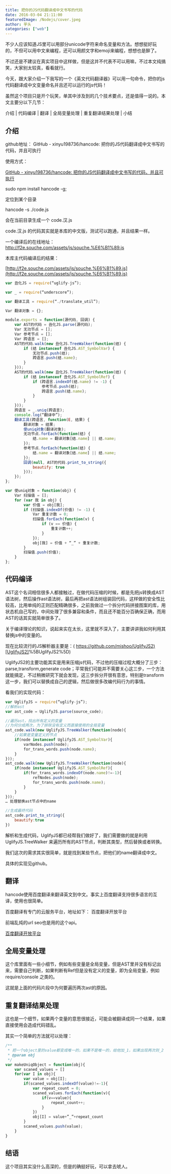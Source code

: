 ```yaml
---
title: 把你的JS代码翻译成中文书写的代码
date: 2016-03-04 21:11:00
featuredImage: /Nodejs/cover.jpeg
author: 芋头
categories: ["web"]
---
```

不少人应该知道JS里可以用部分unicode字符来命名变量和方法。想想挺好玩的，不但可以用中文来编程，还可以用颜文字和emoji来编程，想想也是醉了。

不过还是不建议在真实项目中这样做，但是这并不代表不可以用嘛，不过本文纯搞笑，大家别太较真，看看就行。

今天，跟大家介绍一下我写的一个《英文代码翻译器》可以用一句命令，把你的js代码翻译成中文变量命名并且还可以运行的js代码！

虽然这个项目只是开个玩笑，单其中涉及到的几个技术要点，还是值得一说的。本文主要分以下几节：

介绍 | 代码编译 | 翻译 | 全局变量处理 | 重复翻译结果处理 | 小结

## 介绍
github地址： GitHub - xinyu198736/hancode: 把你的JS代码翻译成中文书写的代码，并且可执行 

使用方式：

[GitHub - xinyu198736/hancode: 把你的JS代码翻译成中文书写的代码，并且可执行](https://github.com/xinyu198736/hancode)

sudo npm install hancode -g;

定位到某个目录

hancode -s ./code.js

会在当前目录生成一个 code.汉.js

code.汉.js 的代码其实就是本库的中文版，测试可以跑通，并且结果一样。

一个编译后的在线地址： http://f2e.souche.com/assets/js/souche.%E6%B1%89.js 

本库主代码编译后的结果：

[http://f2e.souche.com/assets/js/souche.%E6%B1%89.js](http://f2e.souche.com/assets/js/souche.%E6%B1%89.js)

```js
var 丑化JS = require(“uglify-js”);

var _ = require(“underscore”);

var 翻译工具 = require(“./translate_util”);

Var 翻译对象 = {};

module.exports = function(源代码, 回调) {
    var AST的代码 = 丑化JS.parse(源代码);
    Var 无功节点 = [];
    Var 参考节点 = [];
    Var 跨语言 = [];
    AST的代码.walk(new 丑化JS.TreeWalker(function(结) {
        if (结 instanceof 丑化JS.AST_SymbolVar) {
            无功节点.push(结);
            跨语言.push(结.name);
        }
    }));
    AST的代码.walk(new 丑化JS.TreeWalker(function(结) {
        if (结 instanceof 丑化JS.AST_SymbolRef) {
            if (跨语言.indexOf(结.name) != -1) {
                参考节点.push(结);
                跨语言.push(结.name);
            }
        }
    }));
    跨语言 = _.uniq(跨语言);
    console.log(“翻译中”);
    翻译工具(跨语言, function(E, 结果) {
        翻译对象 = 结果;
        使uniq对象(翻译对象);
        无功节点.forEach(function(结) {
            结.name = 翻译对象[结.name] || 结.name;
        });
        参考节点.forEach(function(结) {
            结.name = 翻译对象[结.name] || 结.name;
        });
        回调(null, AST的代码.print_to_string({
            beautify: true
        }));
    });
};

var 使uniq对象 = function(obj) {
    Var 扫描值 = [];
    for (var 我 in obj) {
        var 价值 = obj[我];
        if (扫描值.indexOf(价值) != -1) {
            Var 重复计数 = 0;
            扫描值.forEach(function(v) {
                if (v == 价值) {
                    重复计数++;
                }
            });
            obj[我] = 价值 + “_” + 重复计数;
        }
        扫描值.push(价值);
    }
};
```
## 代码编译
AST这个名词相信很多人都接触过，在做代码压缩的时候，都是先把js转换成AST语法树，然后操作ast语法树，最后再把ast语法树组装回代码，这样做的安全性比较高，比用单纯的正则匹配精确很多，之前我做过一个拆分代码拼接图案的库，用状态机自己写的，中间处理了很多兼容和条件，而且还不能百分百确保正确，而用AST的话其实就简单很多了。

关于编译理论的知识，说起来实在太长，这里就不深入了，主要讲讲我如何利用其替换js中的变量的。

现在比较流行的JS解析器主要是：( [https://github.com/mishoo/UglifyJS2)[UglifyJS2]](https://github.com/mishoo/UglifyJS2)%5BUglifyJS2%5D) 

UglifyJS2的主要功能其实是用来压缩js代码，不过他的压缩过程大概分了三步：parse,transform,generate code；平常我们可能并不需要关心这三步，一个方法就能搞定，不过稍微研究下就会发现，这三步拆分开很有意思，特别是transform这一步，我们可以替换成自己的逻辑，然后做很多改编代码行为的事情。

看我们的实现代码：
```js
var UglifyJS = require(“uglify-js”);
//解析ast
var ast_code = UglifyJS.parse(source_code); 

//遍历ast，找出所有定义的变量
//为何分成两次，为了排除没有定义而直接使用的全局变量
ast_code.walk(new UglifyJS.TreeWalker(function(node){
    //如果是变量定义的节点
    if(node instanceof UglifyJS.AST_SymbolVar){
        varNodes.push(node);
        for_trans_words.push(node.name);
    }
}));
ast_code.walk(new UglifyJS.TreeWalker(function(node){
    if(node instanceof UglifyJS.AST_SymbolRef){
        if(for_trans_words.indexOf(node.name)!=-1){
            refNodes.push(node);
            for_trans_words.push(node.name);
        }
    }
}));
… 处理替换ast节点中的name

//生成最终代码
ast_code.print_to_string({
    beautify:true
})   
``` 

解析和生成代码，UglifyJS都已经帮我们做好了，我们需要做的就是利用 UglifyJS.TreeWalker 来遍历所有的AST节点，判断其类型，然后替换或者转换。

我们这次的需求其实很简单，就是找到某些节点，把他们的name翻译成中文。

具体的实现见github。
## 翻译
hancode使用百度翻译来翻译英文到中文。事实上百度翻译支持很多语言的互译，使用也很简单。

百度翻译有专门的云服务平台，地址如下： 百度翻译开放平台 

前端乱炖的url seo也是用的这个api。

[百度翻译开放平台](http://api.fanyi.baidu.com/api/trans/product/index)
## 全局变量处理
这个库里面有一些小细节，例如有些变量是全局变量，但是AST里并没有标记出来，需要自己判断，如果判断有Ref但是没有定义的变量，即为全局变量，例如 require/console 之类的。

这就是上面的代码片段中为何要遍历两次ast的原因。
## 重复翻译结果处理
这也是一个细节，如果两个变量的意思很接近，可能会被翻译成同一个结果，如果直接使用会造成代码错乱。

其实一个简单的方法就可以处理：
```js
/**
 * 把一个object里的value都变成唯一的，如果不是唯一的，给他加_1，如果出现两次则_2
 * @param obj
 */
var makeUniqObject = function(obj){
    var scaned_values = []
    for(var I in obj){
        var value = obj[I];
        if(scaned_values.indexOf(value)!=-1){
            var repeat_count = 0;
            scaned_values.forEach(function(v){
                if(v==value){
                    repeat_count++;
                }
            })
            obj[I] = value+”_”+repeat_count
        }
        scaned_values.push(value);
    }
}
```
## 结语
这个项目其实没什么高深的，但是的确挺好玩，可以拿去唬人。
